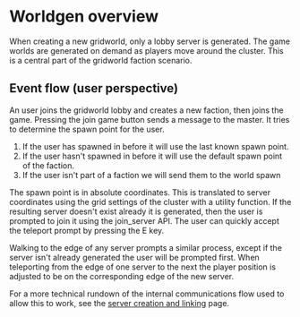 # Worldgen overview

When creating a new gridworld, only a lobby server is generated. The game worlds are generated on demand as players move around the cluster. This is a central part of the gridworld faction scenario.

## Event flow (user perspective)

An user joins the gridworld lobby and creates a new faction, then joins the game.
Pressing the join game button sends a message to the master. It tries to determine the spawn point for the user.

1. If the user has spawned in before it will use the last known spawn point.
1. If the user hasn't spawned in before it will use the default spawn point of the faction.
1. If the user isn't part of a faction we will send them to the world spawn

The spawn point is in absolute coordinates. This is translated to server coordinates using the grid settings of the cluster with a utility function. If the resulting server doesn't exist already it is generated, then the user is prompted to join it using the join_server API. The user can quickly accept the teleport prompt by pressing the E key.

Walking to the edge of any server prompts a similar process, except if the server isn't already generated the user will be prompted first.
When teleporting from the edge of one server to the next the player position is adjusted to be on the corresponding edge of the new server.

For a more technical rundown of the internal communications flow used to allow this to work, see the [server creation and linking](server%20creation%20and%20linking.md) page.
